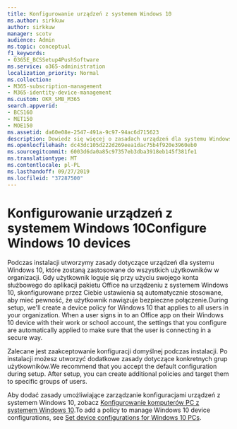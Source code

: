 ```yaml
---
title: Konfigurowanie urządzeń z systemem Windows 10
ms.author: sirkkuw
author: sirkkuw
manager: scotv
audience: Admin
ms.topic: conceptual
f1_keywords:
- O365E_BCSSetup4PushSoftware
ms.service: o365-administration
localization_priority: Normal
ms.collection:
- M365-subscription-management
- M365-identity-device-management
ms.custom: OKR_SMB_M365
search.appverid:
- BCS160
- MET150
- MOE150
ms.assetid: da60e08e-2547-491a-9c97-94ac6d715623
description: Dowiedz się więcej o zasadach urządzeń dla systemu Windows 10, które dotyczą wszystkich użytkowników w organizacji.
ms.openlocfilehash: dc43dc105d222d269eea1dac75b4f920e3960eb0
ms.sourcegitcommit: 6003d6da0a85c97357eb3dba3918eb145f381fe1
ms.translationtype: MT
ms.contentlocale: pl-PL
ms.lasthandoff: 09/27/2019
ms.locfileid: "37287500"
---
```

# <a name="configure-windows-10-devices"></a><span data-ttu-id="71bd0-103">Konfigurowanie urządzeń z systemem Windows 10</span><span class="sxs-lookup"><span data-stu-id="71bd0-103">Configure Windows 10 devices</span></span>

<span data-ttu-id="71bd0-p101">Podczas instalacji utworzymy zasady dotyczące urządzeń dla systemu Windows 10, które zostaną zastosowane do wszystkich użytkowników w organizacji. Gdy użytkownik loguje się przy użyciu swojego konta służbowego do aplikacji pakietu Office na urządzeniu z systemem Windows 10, skonfigurowane przez Ciebie ustawienia są automatycznie stosowane, aby mieć pewność, że użytkownik nawiązuje bezpieczne połączenie.</span><span class="sxs-lookup"><span data-stu-id="71bd0-p101">During setup, we'll create a device policy for Windows 10 that applies to all users in your organization. When a user signs in to an Office app on their Windows 10 device with their work or school account, the settings that you configure are automatically applied to make sure that the user is connecting in a secure way.</span></span>
  
<span data-ttu-id="71bd0-p102">Zalecane jest zaakceptowanie konfiguracji domyślnej podczas instalacji. Po instalacji możesz utworzyć dodatkowe zasady dotyczące konkretnych grup użytkowników.</span><span class="sxs-lookup"><span data-stu-id="71bd0-p102">We recommend that you accept the default configuration during setup. After setup, you can create additional policies and target them to specific groups of users.</span></span>
  
<span data-ttu-id="71bd0-108">Aby dodać zasady umożliwiające zarządzanie konfiguracjami urządzeń z systemem Windows 10, zobacz [Konfigurowanie komputerów PC z systemem Windows 10](protection-settings-for-windows-10-pcs.md).</span><span class="sxs-lookup"><span data-stu-id="71bd0-108">To add a policy to manage Windows 10 device configurations, see [Set device configurations for Windows 10 PCs](protection-settings-for-windows-10-pcs.md).</span></span>
  

